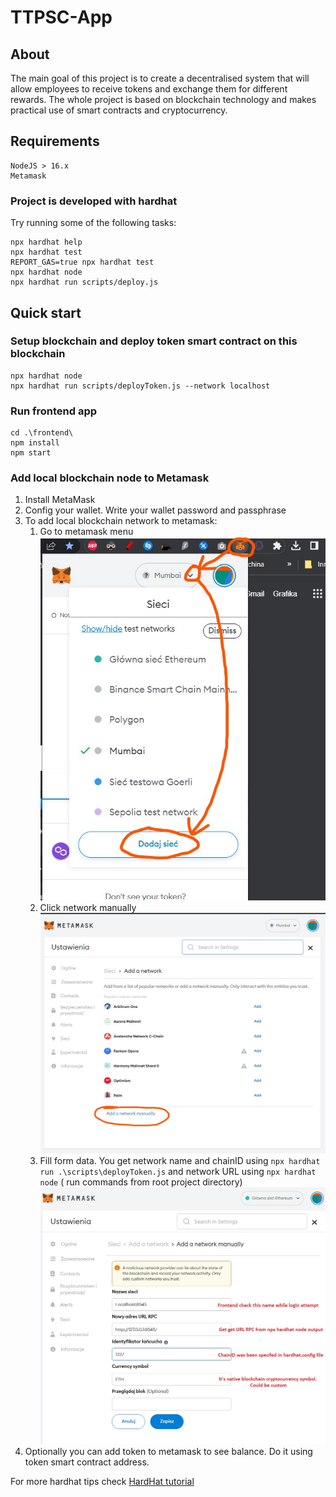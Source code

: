# TTPSC-App
## About
The main goal of this project is to create a decentralised system that will allow employees to receive tokens and exchange them for different rewards. The whole project is based on blockchain technology and makes practical use of smart contracts and cryptocurrency.

## Requirements
    NodeJS > 16.x
    Metamask

### Project is developed with hardhat
Try running some of the following tasks:
```shell
npx hardhat help
npx hardhat test
REPORT_GAS=true npx hardhat test
npx hardhat node
npx hardhat run scripts/deploy.js
```

## Quick start
### Setup blockchain and deploy token smart contract on this blockchain

```shell
npx hardhat node
npx hardhat run scripts/deployToken.js --network localhost
```
### Run frontend app
```shell
cd .\frontend\
npm install
npm start
```

### Add local blockchain node to Metamask
1. Install MetaMask
2. Config your wallet. Write your wallet password and passphrase
3. To add local blockchain network to metamask:
   1. Go to metamask menu ![Screenshot](docs/metamask_hardhat_tutorial/Step1.jpg)
   2. Click network manually ![Screenshot](docs/metamask_hardhat_tutorial/Step2.jpg)
   2. Fill form data. You get network name and chainID using ```npx hardhat run .\scripts\deployToken.js``` and network URL using ```npx hardhat node``` ( run commands from root project directory)  ![Screenshot](docs/metamask_hardhat_tutorial/Step3.jpg)
4. Optionally you can add token to metamask to see balance. Do it using token smart contract address.

For more hardhat tips check [HardHat tutorial](https://hardhat.org/tutorial/testing-contracts)